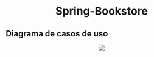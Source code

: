 <h1 align="center" style="font-weight:bold">Spring-Bookstore</h1>

## **Diagrama de casos de uso**

<p align="center">
<img src="https://i.imgur.com/JYFUihl.jpeg">
</p>


